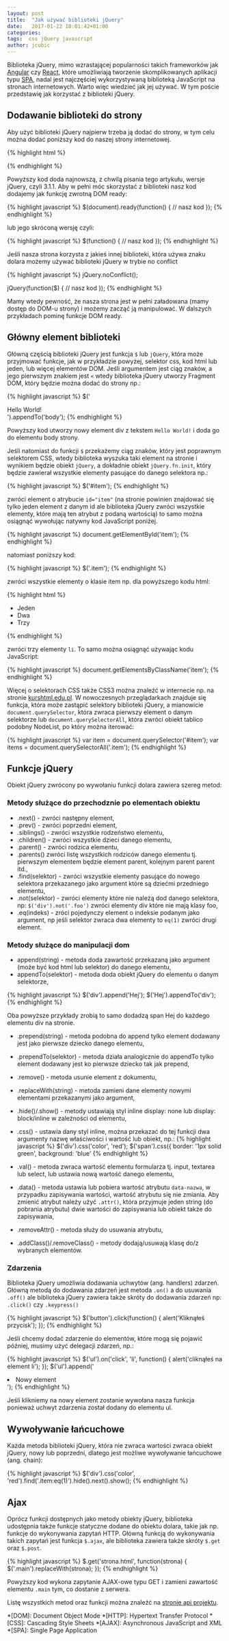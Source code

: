 ```yaml
---
layout: post
title:  "Jak używać biblioteki jQuery"
date:   2017-01-22 18:01:42+01:00
categories:
tags:  css jQuery javascript
author: jcubic
---
```


Biblioteka jQuery, mimo wzrastającej popularności takich frameworków jak [Angular](https://pl.wikipedia.org/wiki/AngularJS) czy [React](https://en.wikipedia.org/wiki/React_(JavaScript_library)), które umożliwiają tworzenie skomplikowanych aplikacji typu [SPA](https://en.wikipedia.org/wiki/Single-page_application), nadal jest najczęściej wykorzystywaną biblioteką JavaScript na stronach internetowych. Warto więc wiedzieć jak jej używać. W tym poście przedstawię jak korzystać z biblioteki jQuery.

<!-- more -->

## Dodawanie biblioteki do strony

Aby użyć biblioteki jQuery najpierw trzeba ją dodać do strony, w tym celu można dodać poniższy kod do naszej strony internetowej.

{% highlight html %}
<script src="https://code.jquery.com/jquery-3.1.1.min.js"></script>
{% endhighlight %}

Powyższy kod doda najnowszą, z chwilą pisania tego artykułu, wersje jQuery, czyli 3.1.1. Aby w pełni móc skorzystać z biblioteki nasz kod dodajemy jak funkcję zwrotną DOM ready:

{% highlight javascript %}
$(document).ready(function() {
    // nasz kod
});
{% endhighlight %}

lub jego skróconą wersję czyli:

{% highlight javascript %}
$(function() {
    // nasz kod
});
{% endhighlight %}

Jeśli nasza strona korzysta z jakieś innej biblioteki, która używa znaku dolara możemy używać biblioteki jQuery w trybie no conflict

{% highlight javascript %}
jQuery.noConflict();

jQuery(function($) {
    // nasz kod
});
{% endhighlight %}

Mamy wtedy pewność, że nasza strona jest w pełni załadowana (mamy dostęp do DOM-u strony) i możemy zacząć ją manipulować. W dalszych przykładach pominę funkcje DOM ready.

## Główny element biblioteki

Główną częścią biblioteki jQuery jest funkcja `$` lub `jQuery`, która może przyjmować funkcje, jak w przykładzie powyżej, selektor css, kod html lub jeden, lub więcej elementów DOM. Jeśli argumentem jest ciąg znaków, a jego pierwszym znakiem jest `<` wtedy biblioteka jQuery utworzy Fragment DOM, który będzie można dodać do strony np.:

{% highlight javascript %}
$('<div>Hello World!</div>').appendTo('body');
{% endhighlight %}

Powyższy kod utworzy nowy element div z tekstem `Hello World!` i doda go do elementu body strony.

Jeśli natomiast do funkcji `$` przekażemy ciąg znaków, który jest poprawnym selektorem CSS, wtedy biblioteka wyszuka taki element na stronie i wynikiem będzie obiekt `jQuery`, a dokładnie obiekt `jQuery.fn.init`, który będzie zawierał wszystkie elementy pasujące do danego selektora np.:

{% highlight javascript %}
$('#item');
{% endhighlight %}

zwróci element o atrybucie `id="item"` (na stronie powinien znajdować się tylko jeden element z danym id ale biblioteka jQuery zwróci wszystkie elementy, które mają ten atrybut z podaną wartością) to samo można osiągnąć wywołując natywny kod JavaScript poniżej.

{% highlight javascript %}
document.getElementById('item');
{% endhighlight %}

natomiast poniższy kod:

{% highlight javascript %}
$('.item');
{% endhighlight %}

zwróci wszystkie elementy o klasie item np. dla powyższego kodu html:

{% highlight html %}
<ul>
  <li class="item">Jeden</li>
  <li class="item">Dwa</li>
  <li class="item">Trzy</li>
</ul>
{% endhighlight %}

zwróci trzy elementy `li`. To samo można osiągnąć  używając kodu JavaScript:

{% highlight javascript %}
document.getElementsByClassName('item');
{% endhighlight %}

Więcej o selektorach CSS także CSS3 można znaleźć w internecie np. na stronie [kurshtml.edu.pl](http://www.kurshtml.edu.pl/css/selektory.html). W nowoczesnych przeglądarkach znajduje się funkcja, która może zastąpić selektory biblioteki jQuery, a mianowicie `document.querySelector`, która zwraca pierwszy element o danym selektorze lub `document.querySelectorAll`, która zwróci obiekt tablico podobny NodeList, po który można iterować:

{% highlight javascript %}
var item = document.querySelector('#item');
var items = document.querySelectorAll('.item');
{% endhighlight %}

## Funkcje jQuery

Obiekt jQuery zwrócony po wywołaniu funkcji dolara zawiera szereg metod:

### Metody służące do przechodznie po elementach obiektu

* .next() - zwróci następny element,
* .prev() - zwróci poprzedni element,
* .siblings() - zwróci wszystkie rodzeństwo elementu,
* .children() - zwróci wszystkie dzieci danego elementu,
* .parent() - zwróci rodzica elementu,
* .parents() zwróci listę wszystkich rodziców danego elementu tj. pierwszym elementem będzie element parent, kolejnym parent parent itd.,
* .find(selektor) - zwróci wszystkie elementy pasujące do nowego selektora przekazanego jako argument które są dziećmi przedniego elementu,
* .not(selektor) - zwróci elementy które nie należą dod danego selektora, np: `$('div').not('.foo')` zwróci elementy div które nie mają klasy foo,
* .eq(indeks) - zróci pojedynczy element o indeksie podanym jako argument, np jeśli selektor zwraca dwa elementy to `eq(1)` zwróci drugi element.

### Metody służące do manipulacji dom

* append(string) - metoda doda zawartość przekazaną jako argument (może być kod html lub selektor) do danego elementu,
* appendTo(selektor) - metoda doda obiekt jQuery do elementu o danym selektorze,

{% highlight javascript %}
$('div').append('<span>Hej</span>');
$('<span>Hej</span>').appendTo('div');
{% endhighlight %}

Oba powyższe przykłady zrobią to samo dodadzą span Hej do każdego elementu div na stronie.

* .prepend(string) - metoda podobna do append tylko element dodawany jest jako pierwsze dziecko danego elementu,
* .prependTo(selektor) - metoda działa analogicznie do appendTo tylko element dodawany jest ko pierwsze dziecko tak jak prepend,

* .remove() - metoda usunie element z dokumentu,

* .replaceWith(string) - metoda zamieni dane elementy nowymi elementami przekazanymi jako argument,

* .hide()/.show() - metody ustawiają styl inline display: none lub display: block/inline w zależności od elementu,
* .css() - ustawia dany styl inline, można przekazać do tej funkcji dwa argumenty nazwę właściwości i wartość lub obiekt, np.:
{% highlight javascript %}
$('div').css('color', 'red');
$('span').css({
  border: '1px solid green',
  background: 'blue'
{% endhighlight %}

* .val() - metoda zwraca wartość elementu formularza tj. input, textarea lub select, lub ustawia nową wartość danego elementu,
* .data() - metoda ustawia lub pobiera wartość atrybutu `data-nazwa`, w przypadku zapisywania wartości, wartość atrybutu się nie zmiania. Aby zmienić atrybut należy użyć `.attr()`, która przyjmuje jeden string (do pobrania atrybutu) dwie wartości do zapisywania lub obiekt także do zapisywania,
* .removeAttr() - metoda służy do usuwania atrybutu,
* .addClass()/.removeClass() - metody dodają/usuwają klasę do/z wybranych elementów.

### Zdarzenia

Biblioteka jQuery umożliwia dodawania uchwytów (ang. handlers) zdarzeń. Główną metodą do dodawania zdarzeń jest metoda `.on()` a do usuwania `.off()` ale biblioteka jQuery zawiera także skróty do dodawania zdarzeń np: `.click()` czy `.keypress()`

{% highlight javascript %}
$('button').click(function() {
    alert('Kliknąłeś przycisk');
});
{% endhighlight %}


Jeśli chcemy dodać zdarzenie do elementów, które mogą się pojawić później, musimy użyć delegacji zdarzeń, np.:

{% highlight javascript %}
$('ul').on('click', 'li', function() {
   alert('cliknąłeś na element li');
});
$('ul').append('<li>Nowy element</li>');
{% endhighlight %}

Jeśli klikniemy na nowy element zostanie wywołana nasza funkcja ponieważ uchwyt zdarzenia został dodany do elementu ul.

## Wywoływanie łańcuchowe

Każda metoda biblioteki jQuery, która nie zwraca wartości zwraca obiekt jQuery, nowy lub poprzedni, dlatego jest możliwe wywoływanie łańcuchowe (ang. chain):

{% highlight javascript %}
$('div').css('color', 'red').find('.item:eq(1)').hide().next().show();
{% endhighlight %}

## Ajax

Oprócz funkcji dostępnych jako metody obiekty jQuery, biblioteka udostępnia także funkcje statyczne dodane do obiektu dolara, takie jak np. funkcje do wykonywania zapytań HTTP. Główną funkcją do wykonywania takich zapytań jest funkcja `$.ajax`, ale biblioteka zawiera także skróty `$.get` oraz `$.post`.

{% highlight javascript %}
$.get('strona.html', function(strona) {
   $('.main').replaceWith(strona);
});
{% endhighlight %}

Powyższy kod wykona zapytanie AJAX-owe typu GET i zamieni zawartość elementu `.main` tym, co dostanie z serwera.

Listę wszystkich metod oraz funkcji można znaleźć na [stronie api projektu](http://api.jquery.com/).

*[DOM]: Document Object Mode
*[HTTP]: Hypertext Transfer Protocol
*[CSS]: Cascading Style Sheets
*[AJAX]:  Asynchronous JavaScript and XML
*[SPA]: Single Page Application
